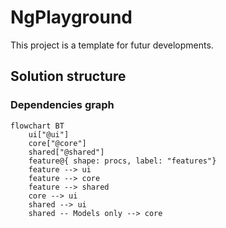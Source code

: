 # NgPlayground

This project is a template for futur developments.

## Solution structure

### Dependencies graph

```mermaid
flowchart BT
    ui["@ui"]
    core["@core"]
    shared["@shared"]
    feature@{ shape: procs, label: "features"}
    feature --> ui
    feature --> core
    feature --> shared
    core --> ui
    shared --> ui
    shared -- Models only --> core
```

